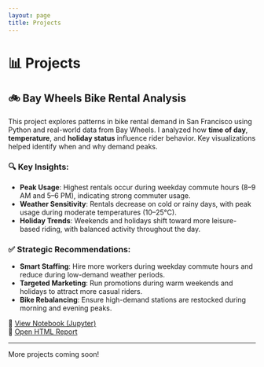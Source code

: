 ```yaml
---
layout: page
title: Projects
---
```


# 📊 Projects

## 🚲 Bay Wheels Bike Rental Analysis

This project explores patterns in bike rental demand in San Francisco using Python and real-world data from Bay Wheels. I analyzed how **time of day**, **temperature**, and **holiday status** influence rider behavior. Key visualizations helped identify when and why demand peaks.

### 🔍 Key Insights:
- **Peak Usage**: Highest rentals occur during weekday commute hours (8–9 AM and 5–6 PM), indicating strong commuter usage.
- **Weather Sensitivity**: Rentals decrease on cold or rainy days, with peak usage during moderate temperatures (10–25°C).
- **Holiday Trends**: Weekends and holidays shift toward more leisure-based riding, with balanced activity throughout the day.

### ✅ Strategic Recommendations:
- **Smart Staffing**: Hire more workers during weekday commute hours and reduce during low-demand weather periods.
- **Targeted Marketing**: Run promotions during warm weekends and holidays to attract more casual riders.
- **Bike Rebalancing**: Ensure high-demand stations are restocked during morning and evening peaks.

🔗 [View Notebook (Jupyter)](https://github.com/isacasanovab/isacasanovab.github.io/blob/main/Isabella%20Casanova%20Python%20Analysis%20Project.ipynb)  
📄 [Open HTML Report](https://github.com/isacasanovab/isacasanovab.github.io/blob/main/Isabella%20Casanova%20Python%20Analysis%20Project-2.html)

---

More projects coming soon!
